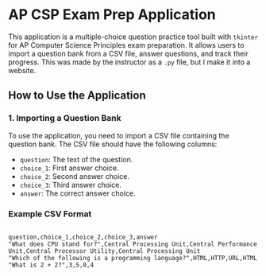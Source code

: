 # AP CSP Exam Prep Application

This application is a multiple-choice question practice tool built with `tkinter` for AP Computer Science Principles exam preparation. It allows users to import a question bank from a CSV file, answer questions, and track their progress.  This was made by the instructor as a `.py` file, but I make it into a website.

## How to Use the Application

### 1. Importing a Question Bank

To use the application, you need to import a CSV file containing the question bank. The CSV file should have the following columns:

- `question`: The text of the question.
- `choice_1`: First answer choice.
- `choice_2`: Second answer choice.
- `choice_3`: Third answer choice.
- `answer`: The correct answer choice.

### Example CSV Format

```csv

question,choice_1,choice_2,choice_3,answer
"What does CPU stand for?",Central Processing Unit,Central Performance Unit,Central Processor Utility,Central Processing Unit
"Which of the following is a programming language?",HTML,HTTP,URL,HTML
"What is 2 + 2?",3,5,0,4
